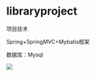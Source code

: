 # libraryproject
项目技术 &#x20;

Spring+SpringMVC+Mybatis框架 &#x20;

数据库：Mysql

![](image/image_9sN7ROuzN9.png)
